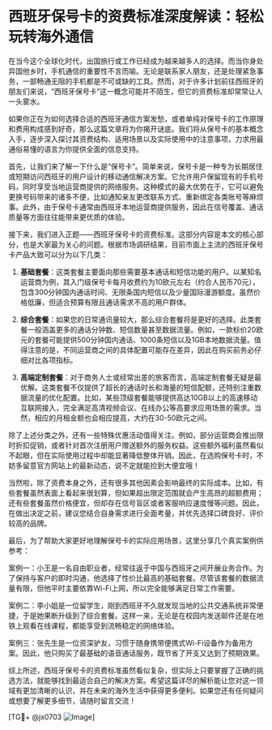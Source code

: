 # 西班牙保号卡的资费标准深度解读：轻松玩转海外通信

在当今这个全球化时代，出国旅行或工作已经成为越来越多人的选择。而当你身处异国他乡时，手机通信的重要性不言而喻。无论是联系家人朋友，还是处理紧急事务，一部畅通无阻的手机都是不可或缺的工具。然而，对于许多计划前往西班牙的朋友们来说，“西班牙保号卡”这一概念可能并不陌生，但它的资费标准却常常让人一头雾水。

如果你正在为如何选择合适的西班牙通信方案发愁，或者单纯对保号卡的工作原理和费用构成感到好奇，那么这篇文章将为你揭开谜底。我们将从保号卡的基本概念入手，逐步深入探讨其资费结构、适用场景以及实际使用中的注意事项，力求用最通俗易懂的语言为你提供全面的信息支持。

首先，让我们来了解一下什么是“保号卡”。简单来说，保号卡是一种专为长期居住或短期访问西班牙的用户设计的移动通信解决方案。它允许用户保留现有的手机号码，同时享受当地运营商提供的网络服务。这种模式的最大优势在于，它可以避免更换号码带来的诸多不便，比如通知亲友更改联系方式、重新绑定各类账号等麻烦事。此外，由于保号卡通常由西班牙本地运营商提供服务，因此在信号覆盖、通话质量等方面往往能带来更优质的体验。

接下来，我们进入正题——西班牙保号卡的资费标准。这部分内容是本文的核心部分，也是大家最为关心的问题。根据市场调研结果，目前市面上主流的西班牙保号卡产品大致可以分为以下几类：

1. **基础套餐**：这类套餐主要面向那些需要基本通话和短信功能的用户。以某知名运营商为例，其入门级保号卡每月收费约为10欧元左右（约合人民币70元），包含300分钟国内通话时间、无限条国内短信以及少量国际漫游额度。虽然价格低廉，但适合预算有限且通话需求不高的用户群体。

2. **综合套餐**：如果您的日常通讯量较大，那么综合套餐将是更好的选择。此类套餐一般涵盖更多的通话分钟数、短信数量甚至数据流量。例如，一款标价20欧元的套餐可能提供500分钟国内通话、1000条短信以及1GB本地数据流量。值得注意的是，不同运营商之间的具体配置可能存在差异，因此在购买前务必仔细对比各项指标。

3. **高端定制套餐**：对于商务人士或经常出差的旅客而言，高端定制套餐无疑是最优解。这类套餐不仅提供了超长的通话时长和海量的短信配额，还特别注重数据流量的优化配置。比如，某些顶级套餐能够提供高达10GB以上的高速移动互联网接入，完全满足高清视频会议、在线办公等高要求应用场景的需求。当然，相应的月租金额也会相应提高，大约在30-50欧元之间。

除了上述分类之外，还有一些特殊优惠活动值得关注。例如，部分运营商会推出限时折扣促销，或者针对首次注册用户赠送额外的服务权益。这些额外福利虽然看似不起眼，但在实际使用过程中却能显著降低整体开销。因此，在选购保号卡时，不妨多留意官方网站上的最新动态，说不定就能捡到大便宜哦！

当然啦，除了资费本身之外，还有很多其他因素会影响最终的实际成本。比如，有些套餐虽然表面上看起来很划算，但如果超出限定范围就会产生高昂的超额费用；还有些套餐虽然价格便宜，但却存在信号盲区或者客服响应速度慢等问题。因此，在做出决定之前，建议您结合自身需求进行全面考量，并优先选择口碑良好、评价较高的品牌。

最后，为了帮助大家更好地理解保号卡的实际应用场景，这里分享几个真实案例供参考：

案例一：小王是一名自由职业者，经常往返于中国与西班牙之间开展业务合作。为了保持与客户的即时沟通，他选择了性价比最高的基础套餐。尽管该套餐的数据流量有限，但他平时主要依靠Wi-Fi上网，所以完全能够满足日常工作需要。

案例二：李小姐是一位留学生，刚到西班牙不久就发现当地的公共交通系统非常便捷，于是她果断升级到了综合套餐。这样一来，无论是在校园内发送邮件还是在地铁上观看在线课程，都能享受到流畅稳定的网络体验。

案例三：张先生是一位资深驴友，习惯于随身携带便携式Wi-Fi设备作为备用方案。因此，他只购买了最基础的语音通话服务，既节省了开支又达到了预期效果。

综上所述，西班牙保号卡的资费标准虽然看似复杂，但实际上只要掌握了正确的挑选方法，就能够找到最适合自己的解决方案。希望这篇详尽的解析能让您对这一领域有更加清晰的认识，并在未来的海外生活中获得更多便利。如果您还有任何疑问或想要了解更多细节，请随时留言交流！

[TG💪+ @jx0703 ![Image](https://github.com/user-attachments/assets/dbca1d08-cadb-493c-b0ec-ad6f7a83f270)]